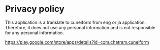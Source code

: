 # Privacy policy

This application is a translate to cuneiform from eng or ja application.
Therefore, it does not use any personal information and is not responsible for any personal information.

https://play.google.com/store/apps/details?id=com.chatram.cuneiform
